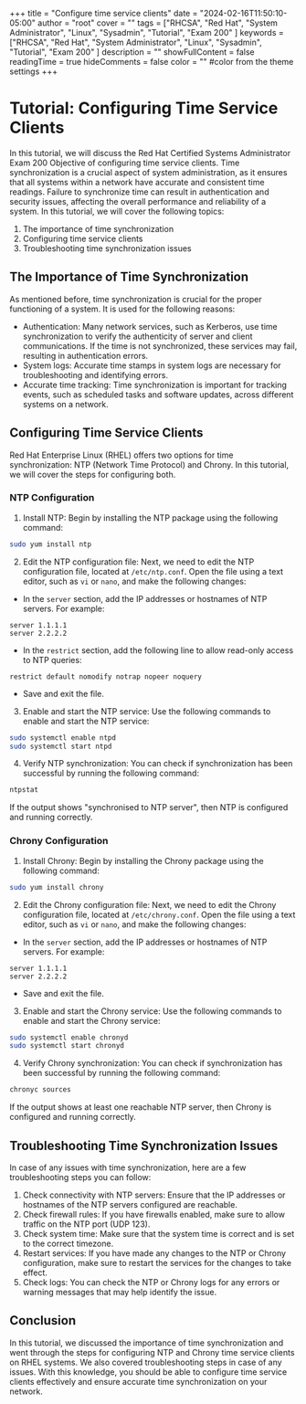 +++
title = "Configure time service clients"
date = "2024-02-16T11:50:10-05:00"
author = "root"
cover = ""
tags = ["RHCSA", "Red Hat", "System Administrator", "Linux", "Sysadmin", "Tutorial", "Exam 200" ]
keywords = ["RHCSA", "Red Hat", "System Administrator", "Linux", "Sysadmin", "Tutorial", "Exam 200" ]
description = ""
showFullContent = false
readingTime = true
hideComments = false
color = "" #color from the theme settings
+++


# Tutorial: Configuring Time Service Clients

In this tutorial, we will discuss the Red Hat Certified Systems Administrator Exam 200 Objective of configuring time service clients. Time synchronization is a crucial aspect of system administration, as it ensures that all systems within a network have accurate and consistent time readings. Failure to synchronize time can result in authentication and security issues, affecting the overall performance and reliability of a system. In this tutorial, we will cover the following topics:

1. The importance of time synchronization
2. Configuring time service clients
3. Troubleshooting time synchronization issues

## The Importance of Time Synchronization

As mentioned before, time synchronization is crucial for the proper functioning of a system. It is used for the following reasons:

- Authentication: Many network services, such as Kerberos, use time synchronization to verify the authenticity of server and client communications. If the time is not synchronized, these services may fail, resulting in authentication errors.
- System logs: Accurate time stamps in system logs are necessary for troubleshooting and identifying errors.
- Accurate time tracking: Time synchronization is important for tracking events, such as scheduled tasks and software updates, across different systems on a network.

## Configuring Time Service Clients

Red Hat Enterprise Linux (RHEL) offers two options for time synchronization: NTP (Network Time Protocol) and Chrony. In this tutorial, we will cover the steps for configuring both.

### NTP Configuration

1. Install NTP: Begin by installing the NTP package using the following command:

```bash
sudo yum install ntp
```

2. Edit the NTP configuration file: Next, we need to edit the NTP configuration file, located at `/etc/ntp.conf`. Open the file using a text editor, such as `vi` or `nano`, and make the following changes:

- In the `server` section, add the IP addresses or hostnames of NTP servers. For example:

```
server 1.1.1.1
server 2.2.2.2
```

- In the `restrict` section, add the following line to allow read-only access to NTP queries:

```
restrict default nomodify notrap nopeer noquery
```

- Save and exit the file.

3. Enable and start the NTP service: Use the following commands to enable and start the NTP service:

```bash
sudo systemctl enable ntpd
sudo systemctl start ntpd
```

4. Verify NTP synchronization: You can check if synchronization has been successful by running the following command:

```bash
ntpstat
```

If the output shows "synchronised to NTP server", then NTP is configured and running correctly.

### Chrony Configuration

1. Install Chrony: Begin by installing the Chrony package using the following command:

```bash
sudo yum install chrony
```

2. Edit the Chrony configuration file: Next, we need to edit the Chrony configuration file, located at `/etc/chrony.conf`. Open the file using a text editor, such as `vi` or `nano`, and make the following changes:

- In the `server` section, add the IP addresses or hostnames of NTP servers. For example:

```
server 1.1.1.1
server 2.2.2.2
```
- Save and exit the file.

3. Enable and start the Chrony service: Use the following commands to enable and start the Chrony service:

```bash
sudo systemctl enable chronyd
sudo systemctl start chronyd
```

4. Verify Chrony synchronization: You can check if synchronization has been successful by running the following command:

```bash
chronyc sources
```

If the output shows at least one reachable NTP server, then Chrony is configured and running correctly.

## Troubleshooting Time Synchronization Issues

In case of any issues with time synchronization, here are a few troubleshooting steps you can follow:

1. Check connectivity with NTP servers: Ensure that the IP addresses or hostnames of the NTP servers configured are reachable.
2. Check firewall rules: If you have firewalls enabled, make sure to allow traffic on the NTP port (UDP 123).
3. Check system time: Make sure that the system time is correct and is set to the correct timezone.
4. Restart services: If you have made any changes to the NTP or Chrony configuration, make sure to restart the services for the changes to take effect.
5. Check logs: You can check the NTP or Chrony logs for any errors or warning messages that may help identify the issue.

## Conclusion

In this tutorial, we discussed the importance of time synchronization and went through the steps for configuring NTP and Chrony time service clients on RHEL systems. We also covered troubleshooting steps in case of any issues. With this knowledge, you should be able to configure time service clients effectively and ensure accurate time synchronization on your network. 